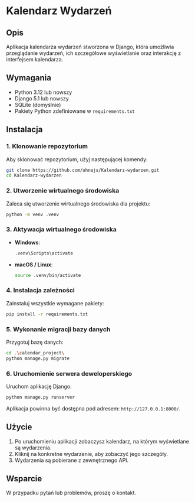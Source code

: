 # Kalendarz Wydarzeń

## Opis

Aplikacja kalendarza wydarzeń stworzona w Django, która umożliwia przeglądanie wydarzeń, ich szczegółowe wyświetlanie oraz interakcję z interfejsem kalendarza.

## Wymagania

- Python 3.12 lub nowszy
- Django 5.1 lub nowszy
- SQLite (domyślnie)
- Pakiety Python zdefiniowane w `requirements.txt`

## Instalacja

### 1. Klonowanie repozytorium

Aby sklonować repozytorium, użyj następującej komendy:

```bash
git clone https://github.com/uhnajs/Kalendarz-wydarzen.git
cd Kalendarz-wydarzen
```

### 2. Utworzenie wirtualnego środowiska

Zaleca się utworzenie wirtualnego środowiska dla projektu:

```bash
python -m venv .venv
```

### 3. Aktywacja wirtualnego środowiska

- **Windows**:

  ```bash
  .venv\Scripts\activate
  ```

- **macOS / Linux**:

  ```bash
  source .venv/bin/activate
  ```

### 4. Instalacja zależności

Zainstaluj wszystkie wymagane pakiety:

```bash
pip install -r requirements.txt
```

### 5. Wykonanie migracji bazy danych

Przygotuj bazę danych:

```bash
cd .\calendar_project\
python manage.py migrate
```

### 6. Uruchomienie serwera deweloperskiego

Uruchom aplikację Django:

```bash
python manage.py runserver
```

Aplikacja powinna być dostępna pod adresem: `http://127.0.0.1:8000/`. 

## Użycie

1. Po uruchomieniu aplikacji zobaczysz kalendarz, na którym wyświetlane są wydarzenia.
2. Kliknij na konkretne wydarzenie, aby zobaczyć jego szczegóły.
3. Wydarzenia są pobierane z zewnętrznego API.

## Wsparcie

W przypadku pytań lub problemów, proszę o kontakt.
